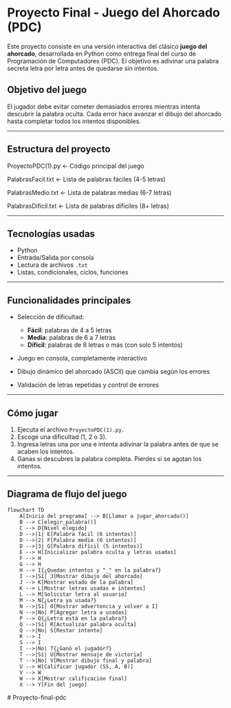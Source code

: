 # Proyecto Final - Juego del Ahorcado (PDC)

Este proyecto consiste en una versión interactiva del clásico **juego del ahorcado**, desarrollada en Python como entrega final del curso de Programación de Computadores (PDC). El objetivo es adivinar una palabra secreta letra por letra antes de quedarse sin intentos.

## Objetivo del juego

El jugador debe evitar cometer demasiados errores mientras intenta descubrir la palabra oculta. Cada error hace avanzar el dibujo del ahorcado hasta completar todos los intentos disponibles.

---

## Estructura del proyecto

ProyectoPDC(1).py ← Código principal del juego

PalabrasFacil.txt ← Lista de palabras fáciles (4-5 letras)

PalabrasMedio.txt ← Lista de palabras medias (6-7 letras)

PalabrasDificil.txt ← Lista de palabras difíciles (8+ letras)

---

## Tecnologías usadas

- Python 
- Entrada/Salida por consola
- Lectura de archivos `.txt`
- Listas, condicionales, ciclos, funciones

---

## Funcionalidades principales

- Selección de dificultad:
  - **Fácil**: palabras de 4 a 5 letras
  - **Media**: palabras de 6 a 7 letras
  - **Difícil**: palabras de 8 letras o más (con solo 5 intentos)

- Juego en consola, completamente interactivo
- Dibujo dinámico del ahorcado (ASCII) que cambia según los errores
- Validación de letras repetidas y control de errores

---

## Cómo jugar

1. Ejecuta el archivo `ProyectoPDC(1).py`.
2. Escoge una dificultad (1, 2 o 3).
3. Ingresa letras una por una e intenta adivinar la palabra antes de que se acaben los intentos.
4. Ganas si descubres la palabra completa. Pierdes si se agotan los intentos.

---

## Diagrama de flujo del juego

```mermaid
flowchart TD
    A[Inicio del programa] --> B[Llamar a jugar_ahorcado()]
    B --> C[elegir_palabra()]
    C --> D{Nivel elegido}
    D -->|1| E[Palabra fácil (6 intentos)]
    D -->|2| F[Palabra media (6 intentos)]
    D -->|3| G[Palabra difícil (5 intentos)]
    E --> H[Inicializar palabra oculta y letras usadas]
    F --> H
    G --> H
    H --> I{¿Quedan intentos y "_" en la palabra?}
    I -->|Sí| J[Mostrar dibujo del ahorcado]
    J --> K[Mostrar estado de la palabra]
    K --> L[Mostrar letras usadas e intentos]
    L --> M[Solicitar letra al usuario]
    M --> N{¿Letra ya usada?}
    N -->|Sí| O[Mostrar advertencia y volver a I]
    N -->|No| P[Agregar letra a usadas]
    P --> Q{¿Letra está en la palabra?}
    Q -->|Sí| R[Actualizar palabra oculta]
    Q -->|No| S[Restar intento]
    R --> I
    S --> I
    I -->|No| T{¿Ganó el jugador?}
    T -->|Sí| U[Mostrar mensaje de victoria]
    T -->|No| V[Mostrar dibujo final y palabra]
    U --> W[Calificar jugador (SS, A, B)]
    V --> W
    W --> X[Mostrar calificación final]
    X --> Y[Fin del juego]
```
#   P r o y e c t o - f i n a l - p d c  
 